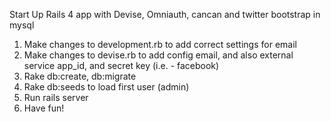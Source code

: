 Start Up Rails 4 app with Devise, Omniauth, cancan and twitter bootstrap in mysql

1) Make changes to development.rb to add correct settings for email
2) Make changes to devise.rb to add config email, and also external service app_id, and secret key (i.e. - facebook)
3) Rake db:create, db:migrate
4) Rake db:seeds to load first user (admin)
5) Run rails server
6) Have fun!